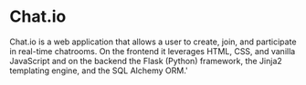 # Chat.io
Chat.io is a web application that allows a user to create, join, and participate in real-time chatrooms. On the frontend it leverages HTML, CSS, and vanilla JavaScript and on the backend the Flask (Python) framework, the Jinja2 templating engine, and the SQL Alchemy ORM.'
